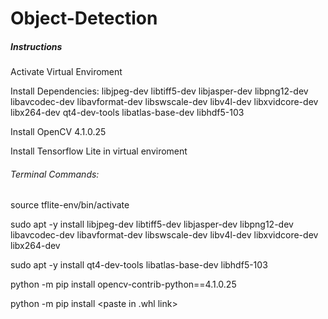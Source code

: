 # Object-Detection

##### Instructions #####

Activate Virtual Enviroment

Install Dependencies:
libjpeg-dev 
libtiff5-dev 
libjasper-dev 
libpng12-dev 
libavcodec-dev 
libavformat-dev 
libswscale-dev 
libv4l-dev 
libxvidcore-dev 
libx264-dev
qt4-dev-tools 
libatlas-base-dev 
libhdf5-103 

Install OpenCV 4.1.0.25

Install Tensorflow Lite in virtual enviroment

###### Terminal Commands: ########

source tflite-env/bin/activate

sudo apt -y install libjpeg-dev libtiff5-dev libjasper-dev libpng12-dev libavcodec-dev libavformat-dev libswscale-dev libv4l-dev libxvidcore-dev libx264-dev

sudo apt -y install qt4-dev-tools libatlas-base-dev libhdf5-103 

python -m pip install opencv-contrib-python==4.1.0.25

python -m pip install <paste in .whl link>
  
